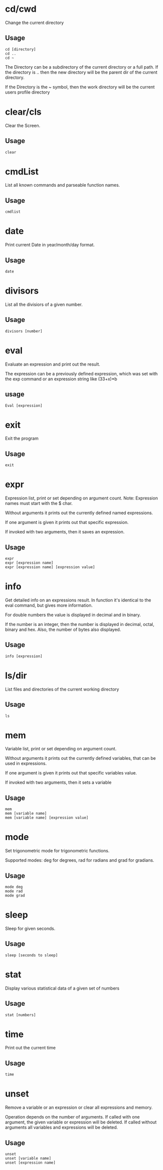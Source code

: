 ﻿# cd/cwd

Change the current directory

## Usage

```
cd [directory]
cd ..
cd ~
```

The Directory can be a subdirectory of the current directory or a full path.
If the directory is .. then the new directory will be the parent dir of the
current directory.

If the Directory is the ~ symbol, then the work directory will be the current
users profile directory

# clear/cls

Clear the Screen.

## Usage

```
clear
```

# cmdList

List all known commands and parseable function names.

## Usage

```
cmdlist
```

# date

Print current Date in year/month/day format.

## Usage

```
date
```

# divisors

List all the divisiors of a given number.

## Usage

```
divisors [number]
```

# eval

Evaluate an expression and print out the result.

The expression can be a  previously defined expression, which was set with
the exp command or an expression string like (33+x)*b

## usage

```
Eval [expression]
```

# exit

Exit the program

## Usage

```
exit
```

# expr

Expression list, print or set depending on argument count. Note: Expression
names must start with the $ char.

Without arguments it prints out the currently defined named expressions.

If one argument is given it prints out that specific expression.

If invoked with two arguments, then it saves an expression.

## Usage

```
expr
expr [expression name]
expr [expression name] [expression value]
```

# info

Get detailed info on an expressions result. In function it's identical to the
eval command, but gives more information.

For double numbers the value is displayed in decimal and in binary.

If the number is an integer, then the number is displayed in decimal, octal,
binary and hex. Also, the number of bytes also displayed.

## Usage

```
info [expression]
```

# ls/dir

List files and directories of the current working directory

## Usage

```
ls
```

# mem

Variable list, print or set depending on argument count.

Without arguments it prints out the currently defined variables, that can be
used in expressions.

If one argument is given it prints out that specific variables value.

If invoked with two arguments, then it sets a variable

## Usage

```
mem
mem [variable name]
mem [variable name] [expression value]
```

# mode

Set trigonometric mode for trigonometric functions.

Supported modes: deg for degrees, rad for radians and grad for gradians.

## Usage

```
mode deg
mode rad
mode grad
```

# sleep

Sleep for given seconds.

## Usage

```
sleep [seconds to sleep]
```

# stat

Display various statistical data of a given set of numbers

## Usage

```
stat [numbers]
```

# time

Print out the current time

## Usage

```
time
```

# unset

Remove a variable or an expression or clear all expressions and memory.

Operation depends on the number of arguments. If called with one argument, the
given variable or expression will be deleted. If called without arguments all 
variables and expressions will be deleted.

## Usage

```
unset
unset [variable name]
unset [expression name]
```
